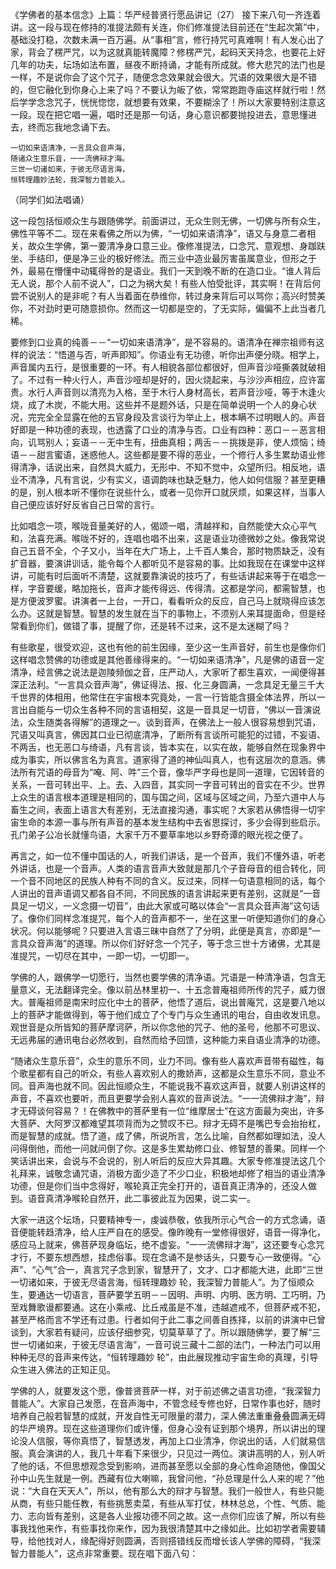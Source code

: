 
《学佛者的基本信念》上篇：华严经普贤行愿品讲记（27）
接下来八句一齐连着讲。这一段与现在修持的准提法颇有关连，你们修准提法目前还在“生起次第”中，基础没打稳，次数未满一百万遍。从“事相”言，修行持咒可真难啊！有人发心出了家，背会了楞严咒，以为这就真能转魔障？修楞严咒，起码天天持念，也要花上好几年的功夫，坛场如法布置，昼夜不断持诵，才能有所成就。修大悲咒的法门也是一样，不是说你会了这个咒子，随便念念效果就会很大。咒语的效果很大是不错的，但它融化到你身心上来了吗？不要认为皈了依，常常跑跑寺庙这样就行啦！然后学学念念咒子，恍恍惚惚，就想要有效果，不要糊涂了！所以大家要特别注意这一段。现在把它唱一遍，唱时还是那一句话，身心意识都要抛投进去，意思懂进去，终而忘我地念诵下去。

```
一切如来语清净，一言具众音声海，
随诸众生意乐音，一一流佛辩才海。
三世一切诸如来，于彼无尽语言海，
恒转理趣妙法轮，我深智力普能入。
```

（同学们如法唱诵）

这一段包括恒顺众生与跟随佛学。前面讲过，无众生则无佛，一切佛与所有众生，佛性平等不二。现在来看佛之所以为佛，“一切如来语清净”，语又与身意二者相关，故众生学佛，第一要清净身口意三业。像修准提法，口念咒、意观想、身跏趺坐、手结印，便是净三业的极好修法。而三业中造业最厉害虽属意业，但形之于外，最易在懵懂中动辄得咎的是语业。我们一天到晚不断的在造口业。“谁人背后无人说，那个人前不说人”，口之为祸大矣！有些人怕受批评，其实啊！在背后何尝不说别人的是非呢？有人当着面在恭维你，转过身来背后可以骂你；高兴时赞美你，不对劲时更可随意损你。然而这一切都是空的，了无实际，偏偏不上此当者几稀。

要修到口业真的纯善－－“一切如来语清净”，是不容易的。语清净在禅宗祖师有这样的说法：“悟道与否，听声即知”。你语业有无功德，听你出声便分晓。相学上，声音属内五行，是很重要的一环。有人相貌各部位都很好，但声音沙哑撕袭就破相了。不过有一种火行人，声音沙哑却是好的，因火烧起来，与沙沙声相应，应许富贵。水行人声音则以清亮为入格，至于木行人身材高长，若声音沙哑，等于木逢火烧，成了木炭，不能大用。这些并不是题外话，只是在简单说明一个人的身心状况，完完全全显露在他的五官身段及言谈行为举止上，根本瞒不过明眼人的。声音好即是一种功德的表现，也透露了口业的清净与否。口业有四种：恶口－－恶言相向，讥骂别人；妄语－－无中生有，扭曲真相；两舌－－挑拨是非，使人烦恼；绮语－－甜言蜜语，迷惑他人。这些都是要不得的恶业，一个修行人多生累劫语业修得清净，话说出来，自然具大威力，无形中、不知不觉中，众望所归。相反地，语业不清净，凡有言说，少有实义，语调韵味也缺乏魅力，他人如何信服？甚至更糟的是，别人根本听不懂你在说些什么，或者一见你开口就厌烦，如果这样，当事人自己便应该好好反省自己日常的言行。

比如唱念一项，喉咙音量美好的人，偈颂一唱，清越祥和，自然能使大众心平气和，法喜充满。喉咙不好的，连唱也唱不出来，这是语业功德微妙之处。像我常说自己五音不全，个子又小，当年在大广场上，上千百人集合，那时物质缺乏，没有扩音器，要演讲训话，能令每个人都听见不是容易的事。比如我现在在课堂中这样讲，可能有时后面听不清楚，这就要靠演说的技巧了，有些话讲起来等于在唱念一样，字音要缓，略加拖长，音声才能传得远、传得清。这都是学问，都需智慧，也是方便波罗蜜。讲演者一上台，一开口，看看听众的反应，自己马上就晓得应该怎么办。这就是智慧。智慧的发生就在当下的事物上，不须别人来耳提面命，但是经常看到你们，做错了事，提醒了你，还是转不过来，这不是太迷糊了吗？

有些歌星，很受欢迎，这也有他的前生因缘，至少这一生声音好，前生也是像你们这样唱念赞佛的功德或是其他善缘得来的。“一切如来语清净”，凡是佛的语音一定清净，经言佛之说法是迦陵频伽之音，庄严动人，大家听了都生喜欢，一闻便得甚深正法利。“一言具众音声海”，佛证得法、报、化三身圆满，一念具足无量三千大千世界的体相用，他常住在宇宙根本究竟处，一言一行皆能含摄全体法界，所以一言出自能与一切众生各种不同的言语相契，这是一音具足一切音，“佛以一音演说法，众生随类各得解”的道理之一。谈到音声，在佛法上一般人很容易想到咒语，咒语又叫真言，佛因其口业已彻底清净，了断所有言谈所可能犯的过错，不妄语、不两舌，也无恶口与绮语，凡有言谈，皆本实在，以实在故，能够自然在现象界中成为事实，所以佛言名为真言。道家得了道的神仙叫真人，也有这层次的意涵。佛法所有咒语的母音为“唵、阿、吽”三个音，像华严字母也是同一道理，它因转音的关系，一音可转出平、上。去、入四音，其实同一字音可转出的音实在不少。世界上众生的语言根本道理是相同的，国与国之间，区域与区域之间，乃至六道中人与畜生之间，表面上语言大有差别，无法直接沟通，事实呢？大家若从佛悟得一切宇宙生命的本源一事与所有声音的基本发生结构中去省思探讨，多少会得到些启示。孔门弟子公冶长就懂鸟语，大家千万不要草率地以乡野奇谭的眼光视之便了。

再言之，如一位不懂中国话的人，听我们讲话，是一个音声，我们不懂外语，听老外讲话，也是一个音声。人类的语言音声大致就是那几个子音母音的组合转化，同一个音不同地区的民族人种有不同的含义。反过来，同样一句语意相同的话，每个人讲出的音声语调又都各自不同，不同民族的语言讲起来更有差别，这就是“一音具足一切义，一义念摄一切音”，由此大家或可略以体会“一言具众音声海”这句话了。像你们同样念准提咒，每个人的音声都不一，坐在这里一听便知道你们的身心状况。何以能够呢？只要进入言语三昧中自然了了分明，此便是真言，亦即是“一言具众音声海”的道理。所以你们好好念一个咒子，等于念三世十方诸佛，尤其是准提咒，一切尽在其中，一即一切，一切即一。

学佛的人，跟佛学一切愿行，当然也要学佛的清净语。咒语是一种清净语，包含无量意义，无法翻译完全。像以前丛林里初一、十五念普庵祖师所传的咒子，威力很大。普庵祖师是南宋时应化中土的菩萨，他悟了道后，说出普庵咒，这是要八地以上的菩萨才能做得到，等于他们成立了个专门与众生通讯的电台，自由收发讯息。观世音是众所皆知的菩萨摩诃萨，所以你念他的咒子、他的圣号，他那不可思议、无远弗届的通讯电台必然收到，自然而给予回馈，这种能力来自语业清净的功德。

“随诸众生意乐音”，众生的意乐不同，业力不同。像有些人喜欢声音带有磁性，每个歌星都有自己的听众，有些人喜欢别人的撒娇声，这都是众生意乐不同，意业不同。音声海也就不同。因此恒顺众生，不能说我不喜欢这声音，就要人别讲这样的声音，不喜欢也要听，而且更要学会别人喜欢的音声说法。“一一流佛辩才海”，辩才无碍谈何容易？！在佛教中的菩萨里有一位“维摩居士”在这方面最为突出，许多大菩萨、大阿罗汉都难望其项背而为之赞叹不已。辩才无碍不是嘴巴专会抬抬杠，而是智慧的成就。悟了道，成了佛，所说所言，怎么比喻，自然都如理如法，没人问得倒他，而他一问就问倒了你。这是多生累劫修口业、修智慧的善果。同样一个笑话讲出来，会说与不会说的，别人听后的反应大异其趣。大家专修准提法这几个礼拜来，诚敬念诵咒语，消极方面少造了不少口业，积极地却修了相当的语业清净功德，但是你们当中念得好，喉轮真正完全打开的，语音真正清净的，还没人做到。语音真清净喉轮自然开，此二事彼此互为因果，说二实一。

大家一进这个坛场，只要精神专一，虔诚恭敬，依我所示心气合一的方式念诵，语音便能转趋清净，给人庄严自在的感受。像昨晚有一堂修得很好，语音一得净化，感应马上就来，佛菩萨现身临坛，绝不虚妄。“一一流佛辩才海”，这还要专心念咒才行，不要东想西想，挂虑俗事。现在念诵不是参话头，只要专心一致便得。“心声”、“心气”合一，真言咒子念到家，智慧开了，文才、口才都能大进，此即“三世一切诸如来，于彼无尽语言海，恒转理趣妙 轮，我深智力普能人”。为了恒顺众生，要通达一切语言，菩萨要学五明－－因明、声明、内明、医方明、工巧明，乃至戏舞歌谩都要通。这在小乘戒、比丘戒虽是不准，违越遮戒不，但菩萨戒不犯，甚至严格而言不学还有过患。行者如何于此二事之间善自拣择，以前的讲演中已曾谈到，大家若有疑问，应该仔细参究，切莫草草了了。所以跟随佛学，要了解“三世一切诸如来，于彼无尽语言海”，一音可说三藏十二部的法门，一种法门可以用种种无尽的音声来传达，“恒转理趣妙 轮”，由此展现推动宇宙生命的真理，引导众生进入佛法的正知正见。

学佛的人，就要发这个愿，像普贤菩萨一样，对于前述佛之语言功德，“我深智力普能人”。大家自己发愿，在音声海中，不管念经专修也好，日常作事也好，随时培养自己般若智慧的成就，开发自性无可限量的潜力，深人佛法重重叠叠圆满无碍的华严境界。现在这些道理你们或许懂，但身心没有证到那个境界，所以讲出的理论没人信服，等你真悟了，智慧透发，再加上口业清净，你说出的话，人们就易信服。真会演讲的人，我几十年看下来很少，只见过一两位。演讲高明的人，别人听了他的话，不但思想观念受到影响，进而甚至愿以全部的身心性命追随他，像国父孙中山先生就是一例。西藏有位大喇嘛，我曾问他，“孙总理是什么人来的呢？”他说：“大自在天天人”，所以，他有那么大的辩才与智慧。我们一般世人，有些只能从商，有些只能任教，有些挑葱卖菜，有些从军打仗，林林总总，个性、气质、能力、志向皆有差别，这是各人业报功德不同之故。这一点你们应该了解，所以有些事我找他来作，有些事找你来作，因为我很清楚其中之缘如此。比如初学者需要辅导，给他找对人，缘配得好则圆满，否则搭错线反而增长该人学佛的障碍，“我深智力普能人”，这点非常重要。现在唱下面八句：


